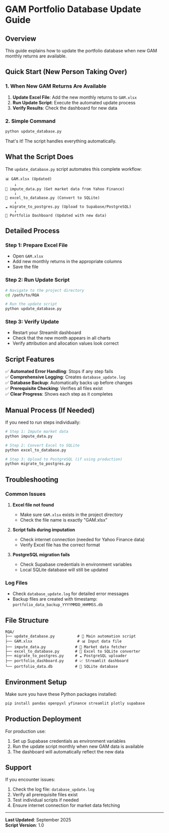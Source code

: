 # GAM Portfolio Database Update Guide

## Overview
This guide explains how to update the portfolio database when new GAM monthly returns are available.

## Quick Start (New Person Taking Over)

### 1. When New GAM Returns Are Available
1. **Update Excel File**: Add the new monthly returns to `GAM.xlsx`
2. **Run Update Script**: Execute the automated update process
3. **Verify Results**: Check the dashboard for new data

### 2. Simple Command
```bash
python update_database.py
```

That's it! The script handles everything automatically.

## What the Script Does

The `update_database.py` script automates this complete workflow:

```
📊 GAM.xlsx (Updated)
    ↓
🔄 impute_data.py (Get market data from Yahoo Finance)
    ↓  
💾 excel_to_database.py (Convert to SQLite)
    ↓
☁️ migrate_to_postgres.py (Upload to Supabase/PostgreSQL)
    ↓
🎯 Portfolio Dashboard (Updated with new data)
```

## Detailed Process

### Step 1: Prepare Excel File
- Open `GAM.xlsx`
- Add new monthly returns in the appropriate columns
- Save the file

### Step 2: Run Update Script
```bash
# Navigate to the project directory
cd /path/to/RQA

# Run the update script
python update_database.py
```

### Step 3: Verify Update
- Restart your Streamlit dashboard
- Check that the new month appears in all charts
- Verify attribution and allocation values look correct

## Script Features

✅ **Automated Error Handling**: Stops if any step fails  
✅ **Comprehensive Logging**: Creates `database_update.log`  
✅ **Database Backup**: Automatically backs up before changes  
✅ **Prerequisite Checking**: Verifies all files exist  
✅ **Clear Progress**: Shows each step as it completes  

## Manual Process (If Needed)

If you need to run steps individually:

```bash
# Step 1: Impute market data
python impute_data.py

# Step 2: Convert Excel to SQLite
python excel_to_database.py

# Step 3: Upload to PostgreSQL (if using production)
python migrate_to_postgres.py
```

## Troubleshooting

### Common Issues

1. **Excel file not found**
   - Make sure `GAM.xlsx` exists in the project directory
   - Check the file name is exactly "GAM.xlsx"

2. **Script fails during imputation**
   - Check internet connection (needed for Yahoo Finance data)
   - Verify Excel file has the correct format

3. **PostgreSQL migration fails**
   - Check Supabase credentials in environment variables
   - Local SQLite database will still be updated

### Log Files
- Check `database_update.log` for detailed error messages
- Backup files are created with timestamp: `portfolio_data_backup_YYYYMMDD_HHMMSS.db`

## File Structure
```
RQA/
├── update_database.py          # 🎯 Main automation script
├── GAM.xlsx                    # 📊 Input data file
├── impute_data.py             # 🔄 Market data fetcher
├── excel_to_database.py       # 💾 Excel to SQLite converter
├── migrate_to_postgres.py     # ☁️ PostgreSQL uploader
├── portfolio_dashboard.py     # 📈 Streamlit dashboard
└── portfolio_data.db          # 💾 SQLite database
```

## Environment Setup

Make sure you have these Python packages installed:
```bash
pip install pandas openpyxl yfinance streamlit plotly supabase
```

## Production Deployment

For production use:
1. Set up Supabase credentials as environment variables
2. Run the update script monthly when new GAM data is available
3. The dashboard will automatically reflect the new data

## Support

If you encounter issues:
1. Check the log file: `database_update.log`
2. Verify all prerequisite files exist
3. Test individual scripts if needed
4. Ensure internet connection for market data fetching

---

**Last Updated**: September 2025  
**Script Version**: 1.0